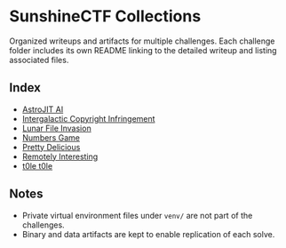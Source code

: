 # SunshineCTF Collections

Organized writeups and artifacts for multiple challenges. Each challenge folder includes its own README linking to the detailed writeup and listing associated files.

## Index

- [AstroJIT AI](AstroJIT%20AI/README.md)
- [Intergalactic Copyright Infringement](integalactic/README.md)
- [Lunar File Invasion](Lunar%20File%20Invasion/README.md)
- [Numbers Game](Numbers%20game/README.md)
- [Pretty Delicious](Pretty%20dleicios/README.md)
- [Remotely Interesting](Remotely%20interestingf/README.md)
- [t0le t0le](t0le%20t0le/README.md)

## Notes

- Private virtual environment files under `venv/` are not part of the challenges.
- Binary and data artifacts are kept to enable replication of each solve.
